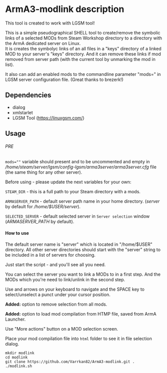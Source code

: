 # ArmA3-modlink description
This tool is created to work with LGSM tool!

This is a simple pseudographical SHELL tool to create/remove the symbolic links of a selected MODs from Steam Workshop directory to a directory with the ArmA dedicated server on Linux.\
It is creates the symbolyc links of an all files in a "keys" directory of a linked MOD to your server's "keys" directory. And it can remove these links if mod removed from server path (with the current tool by unmarking the mod in list).

It also can add an enabled mods to the commandline parameter "mods=" in LGSM server configuration file. (Great thanks to brezerk!)

## Dependencies

* dialog
* xmlstarlet
* LGSM Tool (https://linuxgsm.com/)

## Usage
###### PRE

``mods=""`` variable should present and to be uncommented and empty in */home/steam/server/lgsm/config-lgsm/arma3server/arma3server.cfg* file (the same thing for any other server).

Before using - please update the next variables for your own:

``STEAM_DIR`` - this is a full path to your Steam directory with a mods.

``ARMASERVER_PATH`` - default server path name in your home directory. (*server* by default for */home/$USER/server*).

``SELECTED_SERVER`` - default selected server in ``Server selection`` window (*ARMASERVER_PATH* by default).

#### How to use
The default server name is "server" which is located in "/home/$USER" directory. All other server directories should start with the "server" string to be included in a list of servers for choosing.

Just start the script - and you'll see all you need.

You can select the server you want to link a MODs to in a first step. And the MODs which you're need to link/unlink in the second step.

Use and arrows on your keyboard to navigate and the SPACE key to select/unselect a punct under your cursor position.

**Added:** option to remove selection from all mods.

**Added:** option to load mod compilation from HTMP file, saved from ArmA Launcher.

Use "More actions" button on a MOD selection screen.

Place your mod compilation file into ``html`` folder to see it in file selection dialog.

```
mkdir modlink
cd modlink
git clone https://github.com/Varrkan82/ArmA3-modlink.git .
./modlink.sh
```
